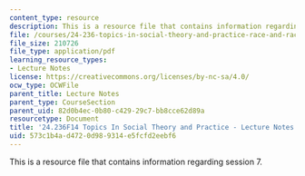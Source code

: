 ```yaml
---
content_type: resource
description: This is a resource file that contains information regarding session 7.
file: /courses/24-236-topics-in-social-theory-and-practice-race-and-racism-fall-2014/573c1b4ad4720d989314e5fcfd2eebf6_MIT24_236F14_Sess7.pdf
file_size: 210726
file_type: application/pdf
learning_resource_types:
- Lecture Notes
license: https://creativecommons.org/licenses/by-nc-sa/4.0/
ocw_type: OCWFile
parent_title: Lecture Notes
parent_type: CourseSection
parent_uid: 82d0b4ec-0b80-c429-29c7-bb8cce62d89a
resourcetype: Document
title: '24.236F14 Topics In Social Theory and Practice - Lecture Notes: Race and Ethnicity'
uid: 573c1b4a-d472-0d98-9314-e5fcfd2eebf6
---
```

This is a resource file that contains information regarding session 7.